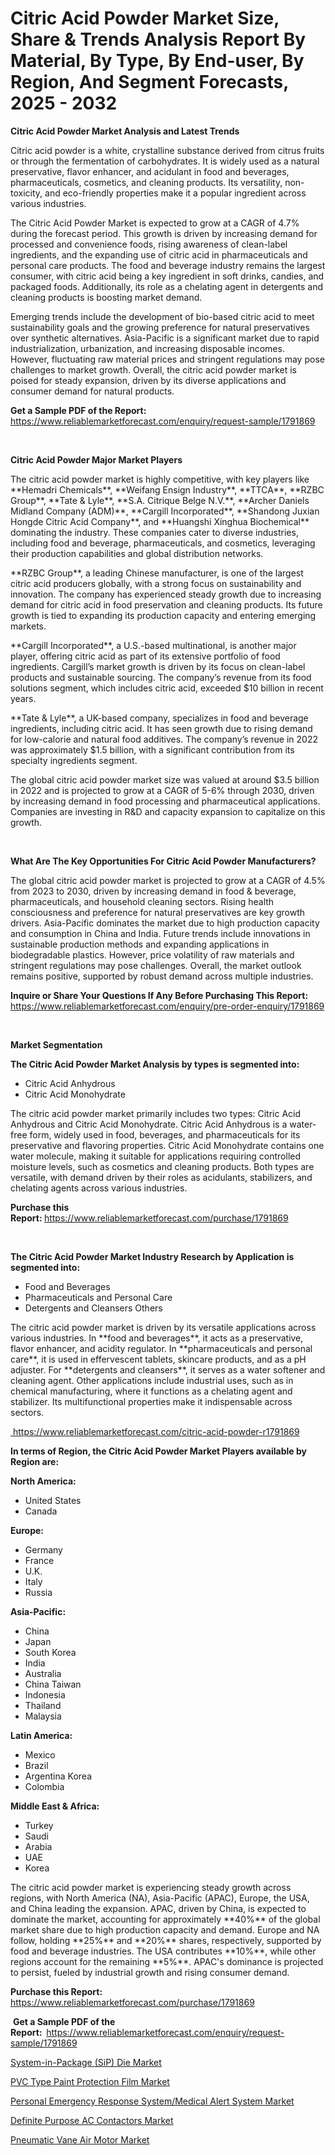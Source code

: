 <p><h1>Citric Acid Powder Market Size, Share & Trends Analysis Report By Material, By Type, By End-user, By Region, And Segment Forecasts, 2025 - 2032</h1></p><p><strong>Citric Acid Powder Market Analysis and Latest Trends</strong></p>
<p><p>Citric acid powder is a white, crystalline substance derived from citrus fruits or through the fermentation of carbohydrates. It is widely used as a natural preservative, flavor enhancer, and acidulant in food and beverages, pharmaceuticals, cosmetics, and cleaning products. Its versatility, non-toxicity, and eco-friendly properties make it a popular ingredient across various industries.</p><p>The Citric Acid Powder Market is expected to grow at a CAGR of 4.7% during the forecast period. This growth is driven by increasing demand for processed and convenience foods, rising awareness of clean-label ingredients, and the expanding use of citric acid in pharmaceuticals and personal care products. The food and beverage industry remains the largest consumer, with citric acid being a key ingredient in soft drinks, candies, and packaged foods. Additionally, its role as a chelating agent in detergents and cleaning products is boosting market demand.</p><p>Emerging trends include the development of bio-based citric acid to meet sustainability goals and the growing preference for natural preservatives over synthetic alternatives. Asia-Pacific is a significant market due to rapid industrialization, urbanization, and increasing disposable incomes. However, fluctuating raw material prices and stringent regulations may pose challenges to market growth. Overall, the citric acid powder market is poised for steady expansion, driven by its diverse applications and consumer demand for natural products.</p></p>
<p><strong>Get a Sample PDF of the Report:&nbsp;</strong> <a href="https://www.reliablemarketforecast.com/enquiry/request-sample/1791869?utm_campaign=1899&utm_medium=2&utm_source=Github&utm_content=ia&utm_term=26012025&utm_id=citric-acid-powder">https://www.reliablemarketforecast.com/enquiry/request-sample/1791869</a></p>
<p>&nbsp;</p>
<p><strong>Citric Acid Powder Major Market Players</strong></p>
<p><p>The citric acid powder market is highly competitive, with key players like **Hemadri Chemicals**, **Weifang Ensign Industry**, **TTCA**, **RZBC Group**, **Tate & Lyle**, **S.A. Citrique Belge N.V.**, **Archer Daniels Midland Company (ADM)**, **Cargill Incorporated**, **Shandong Juxian Hongde Citric Acid Company**, and **Huangshi Xinghua Biochemical** dominating the industry. These companies cater to diverse industries, including food and beverage, pharmaceuticals, and cosmetics, leveraging their production capabilities and global distribution networks.</p><p>**RZBC Group**, a leading Chinese manufacturer, is one of the largest citric acid producers globally, with a strong focus on sustainability and innovation. The company has experienced steady growth due to increasing demand for citric acid in food preservation and cleaning products. Its future growth is tied to expanding its production capacity and entering emerging markets.</p><p>**Cargill Incorporated**, a U.S.-based multinational, is another major player, offering citric acid as part of its extensive portfolio of food ingredients. Cargill’s market growth is driven by its focus on clean-label products and sustainable sourcing. The company’s revenue from its food solutions segment, which includes citric acid, exceeded $10 billion in recent years.</p><p>**Tate & Lyle**, a UK-based company, specializes in food and beverage ingredients, including citric acid. It has seen growth due to rising demand for low-calorie and natural food additives. The company’s revenue in 2022 was approximately $1.5 billion, with a significant contribution from its specialty ingredients segment.</p><p>The global citric acid powder market size was valued at around $3.5 billion in 2022 and is projected to grow at a CAGR of 5-6% through 2030, driven by increasing demand in food processing and pharmaceutical applications. Companies are investing in R&D and capacity expansion to capitalize on this growth.</p></p>
<p>&nbsp;</p>
<p><strong>What Are The Key Opportunities For Citric Acid Powder Manufacturers?</strong></p>
<p><p>The global citric acid powder market is projected to grow at a CAGR of 4.5% from 2023 to 2030, driven by increasing demand in food & beverage, pharmaceuticals, and household cleaning sectors. Rising health consciousness and preference for natural preservatives are key growth drivers. Asia-Pacific dominates the market due to high production capacity and consumption in China and India. Future trends include innovations in sustainable production methods and expanding applications in biodegradable plastics. However, price volatility of raw materials and stringent regulations may pose challenges. Overall, the market outlook remains positive, supported by robust demand across multiple industries.</p></p>
<p><strong>Inquire or Share Your Questions If Any Before Purchasing This Report:</strong> <a href="https://www.reliablemarketforecast.com/enquiry/pre-order-enquiry/1791869?utm_campaign=1899&utm_medium=2&utm_source=Github&utm_content=ia&utm_term=26012025&utm_id=citric-acid-powder">https://www.reliablemarketforecast.com/enquiry/pre-order-enquiry/1791869</a></p>
<p>&nbsp;</p>
<p><strong>Market Segmentation</strong></p>
<p><strong>The Citric Acid Powder Market Analysis by types is segmented into:</strong></p>
<p><ul><li>Citric Acid Anhydrous</li><li>Citric Acid Monohydrate</li></ul></p>
<p><p>The citric acid powder market primarily includes two types: Citric Acid Anhydrous and Citric Acid Monohydrate. Citric Acid Anhydrous is a water-free form, widely used in food, beverages, and pharmaceuticals for its preservative and flavoring properties. Citric Acid Monohydrate contains one water molecule, making it suitable for applications requiring controlled moisture levels, such as cosmetics and cleaning products. Both types are versatile, with demand driven by their roles as acidulants, stabilizers, and chelating agents across various industries.</p></p>
<p><strong>Purchase this Report:&nbsp;</strong><a href="https://www.reliablemarketforecast.com/purchase/1791869?utm_campaign=1899&utm_medium=2&utm_source=Github&utm_content=ia&utm_term=26012025&utm_id=citric-acid-powder">https://www.reliablemarketforecast.com/purchase/1791869</a></p>
<p>&nbsp;</p>
<p><strong>The Citric Acid Powder Market Industry Research by Application is segmented into:</strong></p>
<p><ul><li>Food and Beverages</li><li>Pharmaceuticals and Personal Care</li><li>Detergents and Cleansers Others</li></ul></p>
<p><p>The citric acid powder market is driven by its versatile applications across various industries. In **food and beverages**, it acts as a preservative, flavor enhancer, and acidity regulator. In **pharmaceuticals and personal care**, it is used in effervescent tablets, skincare products, and as a pH adjuster. For **detergents and cleansers**, it serves as a water softener and cleaning agent. Other applications include industrial uses, such as in chemical manufacturing, where it functions as a chelating agent and stabilizer. Its multifunctional properties make it indispensable across sectors.</p></p>
<p><a href="https://www.reliablemarketforecast.com/citric-acid-powder-r1791869?utm_campaign=1899&utm_medium=2&utm_source=Github&utm_content=ia&utm_term=26012025&utm_id=citric-acid-powder">&nbsp;https://www.reliablemarketforecast.com/citric-acid-powder-r1791869</a></p>
<p><strong>In terms of Region, the Citric Acid Powder Market Players available by Region are:</strong></p>
<p>
    <p> <strong> North America: </strong>
        <ul>
            <li>United States</li>
            <li>Canada</li>
        </ul>
        </p> 
    <p> <strong> Europe: </strong>
        <ul>
            <li>Germany</li>
            <li>France</li>
            <li>U.K.</li>
            <li>Italy</li>
            <li>Russia</li>
        </ul>
        </p> 
    <p> <strong> Asia-Pacific: </strong>
        <ul>
            <li>China</li>
            <li>Japan</li>
            <li>South Korea</li>
            <li>India</li>
            <li>Australia</li>
            <li>China Taiwan</li>
            <li>Indonesia</li>
            <li>Thailand</li>
            <li>Malaysia</li>
        </ul>
        </p> 
    <p> <strong> Latin America: </strong>
        <ul>
            <li>Mexico</li>
            <li>Brazil</li>
            <li>Argentina Korea</li>
            <li>Colombia</li>
        </ul>
        </p> 
    <p> <strong> Middle East & Africa: </strong>
        <ul>
            <li>Turkey</li>
            <li>Saudi</li>
            <li>Arabia</li>
            <li>UAE</li>
            <li>Korea</li>
        </ul>
    </p>
    </p>
<p><p>The citric acid powder market is experiencing steady growth across regions, with North America (NA), Asia-Pacific (APAC), Europe, the USA, and China leading the expansion. APAC, driven by China, is expected to dominate the market, accounting for approximately **40%** of the global market share due to high production capacity and demand. Europe and NA follow, holding **25%** and **20%** shares, respectively, supported by food and beverage industries. The USA contributes **10%**, while other regions account for the remaining **5%**. APAC's dominance is projected to persist, fueled by industrial growth and rising consumer demand.</p></p>
<p><strong>Purchase this Report: </strong><a href="https://www.reliablemarketforecast.com/purchase/1791869?utm_campaign=1899&utm_medium=2&utm_source=Github&utm_content=ia&utm_term=26012025&utm_id=citric-acid-powder">https://www.reliablemarketforecast.com/purchase/1791869</a></p>
<p>&nbsp;<strong>Get a Sample PDF of the Report:&nbsp;&nbsp;</strong><a href="https://www.reliablemarketforecast.com/enquiry/request-sample/1791869?utm_campaign=1899&utm_medium=2&utm_source=Github&utm_content=ia&utm_term=26012025&utm_id=citric-acid-powder">https://www.reliablemarketforecast.com/enquiry/request-sample/1791869</a></p>
<p><strong></strong></p>
<p><p><a href="https://www.linkedin.com/pulse/comprehensive-system-in-package-sip-die-market-report-size-ggl2f?utm_campaign=1899&utm_medium=2&utm_source=Github&utm_content=ia&utm_term=26012025&utm_id=citric-acid-powder">System-in-Package (SiP) Die Market</a></p><p><a href="https://www.linkedin.com/pulse/pvc-type-paint-protection-film-market-outlook-from-2025-odsqc?utm_campaign=1899&utm_medium=2&utm_source=Github&utm_content=ia&utm_term=26012025&utm_id=citric-acid-powder">PVC Type Paint Protection Film Market</a></p><p><a href="https://www.linkedin.com/pulse/key-trends-fueling-personal-emergency-response-systemmedical-tm97c?utm_campaign=1899&utm_medium=2&utm_source=Github&utm_content=ia&utm_term=26012025&utm_id=citric-acid-powder">Personal Emergency Response System/Medical Alert System Market</a></p><p><a href="https://www.linkedin.com/pulse/definite-purpose-ac-contactors-market-taking-off-growth-factors-hjkxf?utm_campaign=1899&utm_medium=2&utm_source=Github&utm_content=ia&utm_term=26012025&utm_id=citric-acid-powder">Definite Purpose AC Contactors Market</a></p><p><a href="https://www.linkedin.com/pulse/pneumatic-vane-air-motor-market-from-20252032-in-depth-quantitative-gcrke?utm_campaign=1899&utm_medium=2&utm_source=Github&utm_content=ia&utm_term=26012025&utm_id=citric-acid-powder">Pneumatic Vane Air Motor Market</a></p></p>